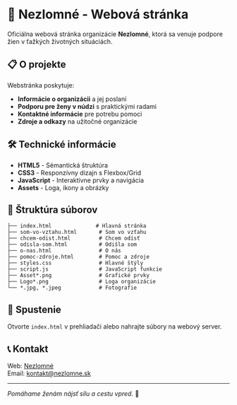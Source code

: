 # 🌸 Nezlomné - Webová stránka

Oficiálna webová stránka organizácie **Nezlomné**, ktorá sa venuje podpore žien v ťažkých životných situáciách.

## 📋 O projekte

Webstránka poskytuje:
- **Informácie o organizácii** a jej poslaní
- **Podporu pre ženy v núdzi** s praktickými radami
- **Kontaktné informácie** pre potrebu pomoci
- **Zdroje a odkazy** na užitočné organizácie

## 🛠️ Technické informácie

- **HTML5** - Sémantická štruktúra
- **CSS3** - Responzívny dizajn s Flexbox/Grid
- **JavaScript** - Interaktívne prvky a navigácia
- **Assets** - Loga, ikony a obrázky

## 📁 Štruktúra súborov

```
├── index.html              # Hlavná stránka
├── som-vo-vztahu.html       # Som vo vzťahu
├── chcem-odist.html         # Chcem odísť
├── odisla-som.html          # Odišla som
├── o-nas.html               # O nás
├── pomoc-zdroje.html        # Pomoc a zdroje
├── styles.css               # Hlavné štýly
├── script.js                # JavaScript funkcie
├── Asset*.png               # Grafické prvky
├── Logo*.png                # Loga organizácie
└── *.jpg, *.jpeg            # Fotografie
```

## 🚀 Spustenie

Otvorte `index.html` v prehliadači alebo nahrajte súbory na webový server.

## 📞 Kontakt

Web: [Nezlomné](https://nezlomne.sk)  
Email: kontakt@nezlomne.sk

---

*Pomáhame ženám nájsť silu a cestu vpred.* 🌸
